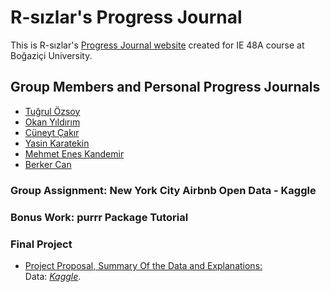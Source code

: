 # R-sızlar's Progress Journal

This is R-sızlar's [Progress Journal website](https://pjournal.github.io/boun01g-r-sizlar/) created for IE 48A course at Boğaziçi University. 

## Group Members and Personal Progress Journals
- [Tuğrul Özsoy](https://pjournal.github.io/boun01-tugrulozsoy/)
- [Okan Yıldırım]()
- [Cüneyt Çakır](https://pjournal.github.io/boun01-Cuneytttt/)
- [Yasin Karatekin](https://pjournal.github.io/boun01-yasinkaratekin/)
- [Mehmet Enes Kandemir](https://pjournal.github.io/boun01-enes-kandemir/)
- [Berker Can](https://pjournal.github.io/boun01-brkrcann/)

### Group Assignment: New York City Airbnb Open Data - Kaggle


### Bonus Work: purrr Package Tutorial


### Final Project
- [Project Proposal, Summary Of the Data and Explanations:](https://pjournal.github.io/boun01g-r-sizlar/r-sizlar_project_proposal.html)
<br>Data: [*Kaggle*](https://www.kaggle.com/yemregundogmus/turkey-political-opinions?select=datav2.csv). 
